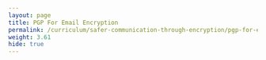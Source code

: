 ```yaml
---
layout: page
title: PGP For Email Encryption
permalink: /curriculum/safer-communication-through-encryption/pgp-for-email-encryption/
weight: 3.61
hide: true
---
```

